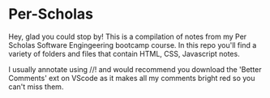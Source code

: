 # Per-Scholas

Hey, glad you could stop by! This is a compilation of notes from my Per Scholas Software Engingeering bootcamp course. In this repo you'll find a variety of folders and files that contain HTML, CSS, Javascript notes.

I usually annotate using //! and would recommend you download the 'Better Comments' ext on VScode as it makes all my comments bright red so you can't miss them. 

